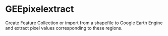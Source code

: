 # GEEpixelextract
Create Feature Collection or import from a shapefile to Google Earth Engine and extract pixel values corresponding to these regions.

